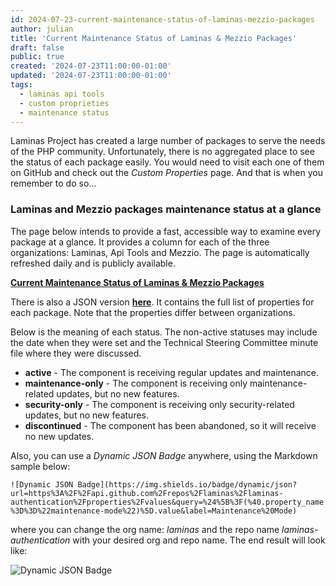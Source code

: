 ```yaml
---
id: 2024-07-23-current-maintenance-status-of-laminas-mezzio-packages
author: julian
title: 'Current Maintenance Status of Laminas & Mezzio Packages'
draft: false
public: true
created: '2024-07-23T11:00:00-01:00'
updated: '2024-07-23T11:00:00-01:00'
tags:
  - laminas api tools
  - custom proprieties
  - maintenance status
---
```


Laminas Project has created a large number of packages to serve the needs of the PHP community. Unfortunately, there is
no aggregated place to see the status of each package easily. You would need to visit each one of them on GitHub and
check out the *Custom Properties* page. And that is when you remember to do so...

<!--- EXTENDED -->

### Laminas and Mezzio packages maintenance status at a glance

The page below intends to provide a fast, accessible way to examine every package at a glance. It provides a column for
each of the three organizations: Laminas, Api Tools and Mezzio.
The page is automatically refreshed daily and is publicly available.

[**Current Maintenance Status of Laminas & Mezzio Packages**](https://getlaminas.org/packages-maintenance-status/)

There is also a JSON version [**here**](https://getlaminas.org/share/properties.json). It contains the full list of
properties for each package. Note that the properties differ between organizations.

Below is the meaning of each status. The non-active statuses may include the date when they were set and the Technical
Steering Committee minute file where they were discussed.

- **active** - The component is receiving regular updates and maintenance.
- **maintenance-only** - The component is receiving only maintenance-related updates, but no new features.
- **security-only** - The component is receiving only security-related updates, but no new features.
- **discontinued** - The component has been abandoned, so it will receive no new updates.

Also, you can use a *Dynamic JSON Badge* anywhere, using the Markdown sample below:

`![Dynamic JSON Badge](https://img.shields.io/badge/dynamic/json?url=https%3A%2F%2Fapi.github.com%2Frepos%2Flaminas%2Flaminas-authentication%2Fproperties%2Fvalues&query=%24%5B%3F(%40.property_name%3D%3D%22maintenance-mode%22)%5D.value&label=Maintenance%20Mode)`

where you can change the org name: *laminas* and the repo name *laminas-authentication* with your desired org and repo
name. The end result will look like:

![Dynamic JSON Badge](https://img.shields.io/badge/dynamic/json?url=https%3A%2F%2Fapi.github.com%2Frepos%2Flaminas%2Flaminas-authentication%2Fproperties%2Fvalues&query=%24%5B%3F(%40.property_name%3D%3D%22maintenance-mode%22)%5D.value&label=Maintenance%20Mode)
